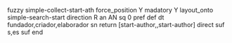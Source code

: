 fuzzy simple-collect-start-ath
   force_position Y
   madatory Y
   layout_onto simple-search-start
   direction R
   an AN
   sq 0
   pref 
   def 
    dt fundador,criador,elaborador
    sn 
    return [start-author,,start-author]
    direct 
   suf s,es
   suf 
end
